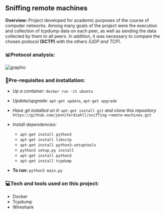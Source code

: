 ## Sniffing remote machines

**Overview:** Project developed for academic purposes of the course of computer networks. Among many goals of the project were the execution and collection of *tcpdump* data on each peer, as well as sending the data collected by them to all peers. In addition, it was necessary to compare the chosen protocol **(SCTP)** with the others *(UDP and TCP)*.

### 📊Protocol analysis:
![graphic](https://user-images.githubusercontent.com/67604477/202587681-b15abd04-fcf5-44d3-ac9a-da4e79e7aff6.jpg)

### 🔌Pre-requisites and installation:
- *Up a container:* ```docker run -it ubuntu```

- *Update/upgrade:* ```apt-get update```, ```apt-get upgrade```

- *Have git installed on it:* ```apt-get install git``` *and clone this repository* ```https://github.com/jenniferdiehll/sniffing-remote-machines.git```

- *Install dependencies:*
    - ```apt-get install python3```
    - ```apt-get install libsctp```
    - ```apt-get install python3-setuptools```
    - ```python3 setup.py install```
    - ```apt-get install python3```
    - ```apt-get install tcpdump```
- **To run:** ```python3 main.py```

### 💻Tech and tools used on this project:
- Docker
- Tcpdump
- Wireshark
